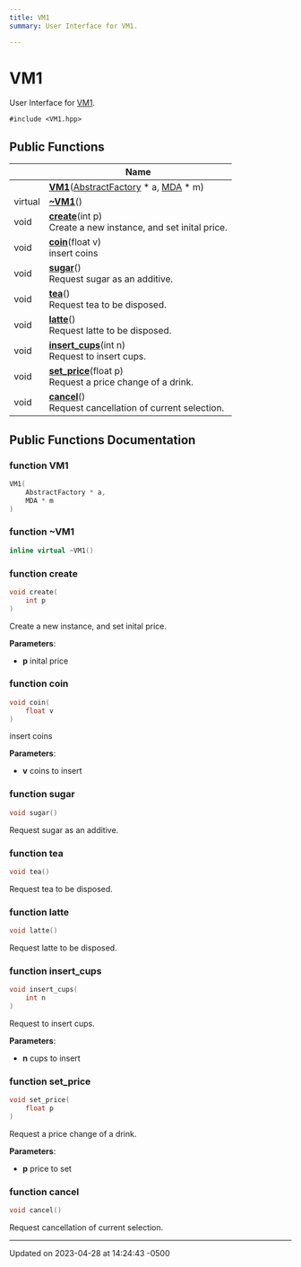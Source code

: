 ```yaml
---
title: VM1
summary: User Interface for VM1. 

---
```


# VM1



User Interface for [VM1](). 


`#include <VM1.hpp>`

## Public Functions

|                | Name           |
| -------------- | -------------- |
| | **[VM1](Classes/class_v_m1.md#function-vm1)**([AbstractFactory](Classes/class_abstract_factory.md) * a, [MDA](Classes/class_m_d_a.md) * m) |
| virtual | **[~VM1](Classes/class_v_m1.md#function-~vm1)**() |
| void | **[create](Classes/class_v_m1.md#function-create)**(int p)<br>Create a new instance, and set inital price.  |
| void | **[coin](Classes/class_v_m1.md#function-coin)**(float v)<br>insert coins  |
| void | **[sugar](Classes/class_v_m1.md#function-sugar)**()<br>Request sugar as an additive.  |
| void | **[tea](Classes/class_v_m1.md#function-tea)**()<br>Request tea to be disposed.  |
| void | **[latte](Classes/class_v_m1.md#function-latte)**()<br>Request latte to be disposed.  |
| void | **[insert_cups](Classes/class_v_m1.md#function-insert-cups)**(int n)<br>Request to insert cups.  |
| void | **[set_price](Classes/class_v_m1.md#function-set-price)**(float p)<br>Request a price change of a drink.  |
| void | **[cancel](Classes/class_v_m1.md#function-cancel)**()<br>Request cancellation of current selection.  |

## Public Functions Documentation

### function VM1

```cpp
VM1(
    AbstractFactory * a,
    MDA * m
)
```


### function ~VM1

```cpp
inline virtual ~VM1()
```


### function create

```cpp
void create(
    int p
)
```

Create a new instance, and set inital price. 

**Parameters**: 

  * **p** inital price 


### function coin

```cpp
void coin(
    float v
)
```

insert coins 

**Parameters**: 

  * **v** coins to insert 


### function sugar

```cpp
void sugar()
```

Request sugar as an additive. 

### function tea

```cpp
void tea()
```

Request tea to be disposed. 

### function latte

```cpp
void latte()
```

Request latte to be disposed. 

### function insert_cups

```cpp
void insert_cups(
    int n
)
```

Request to insert cups. 

**Parameters**: 

  * **n** cups to insert 


### function set_price

```cpp
void set_price(
    float p
)
```

Request a price change of a drink. 

**Parameters**: 

  * **p** price to set 


### function cancel

```cpp
void cancel()
```

Request cancellation of current selection. 

-------------------------------

Updated on 2023-04-28 at 14:24:43 -0500